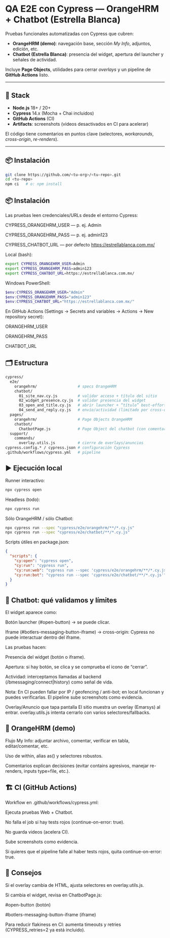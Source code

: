 # QA E2E con Cypress — OrangeHRM + Chatbot (Estrella Blanca)

Pruebas funcionales automatizadas con Cypress que cubren:

- **OrangeHRM (demo)**: navegación base, sección *My Info*, adjuntos, edición, etc.
- **Chatbot (Estrella Blanca)**: presencia del widget, apertura del launcher y señales de actividad.

Incluye **Page Objects**, utilidades para cerrar *overlays* y un pipeline de **GitHub Actions** listo.

---

## 🧰 Stack

- **Node.js** 18+ / 20+
- **Cypress** 14.x (Mocha + Chai incluidos)
- **GitHub Actions** (CI)
- **Artifacts**: screenshots (videos desactivados en CI para acelerar)

El código tiene comentarios en puntos clave (selectores, *workarounds*, *cross-origin*, *re-renders*).

---

## 📦 Instalación

```bash
git clone https://github.com/<tu-org>/<tu-repo>.git
cd <tu-repo>
npm ci   # o: npm install
```
## 📦 Instalación
Las pruebas leen credenciales/URLs desde el entorno Cypress:

CYPRESS_ORANGEHRM_USER — p. ej. Admin

CYPRESS_ORANGEHRM_PASS — p. ej. admin123

CYPRESS_CHATBOT_URL — por defecto https://estrellablanca.com.mx/

Local (bash):

```bash
export CYPRESS_ORANGEHRM_USER=Admin
export CYPRESS_ORANGEHRM_PASS=admin123
export CYPRESS_CHATBOT_URL=https://estrellablanca.com.mx/
```
Windows PowerShell:

```powershell
$env:CYPRESS_ORANGEHRM_USER="Admin"
$env:CYPRESS_ORANGEHRM_PASS="admin123"
$env:CYPRESS_CHATBOT_URL="https://estrellablanca.com.mx/"
```
En GitHub Actions (Settings → Secrets and variables → Actions → New repository secret):

ORANGEHRM_USER

ORANGEHRM_PASS

CHATBOT_URL
## 🗂️ Estructura
```bash
cypress/
  e2e/
    orangehrm/                  # specs OrangeHRM
    chatbot/
      01_site_nav.cy.js         # validar acceso + título del sitio
      02_widget_presence.cy.js  # validar presencia del widget
      03_open_and_title.cy.js   # abrir launcher + “título” best-effort
      04_send_and_reply.cy.js   # envío/actividad (limitado por cross-origin)
  pages/
    orangehrm/                  # Page Objects OrangeHRM
    chatbot/
      ChatbotPage.js            # Page Object del chatbot (con comentarios)
  support/
    commands/
      overlay.utils.js          # cierre de overlays/anuncios
cypress.config.* / cypress.json # configuración Cypress
.github/workflows/cypress.yml   # pipeline

```

## ▶️ Ejecución local
Runner interactivo:
```bash
npx cypress open
```
Headless (todo):
```bash
npx cypress run
```
Sólo OrangeHRM / sólo Chatbot:
```bash
npx cypress run --spec "cypress/e2e/orangehrm/**/*.cy.js"
npx cypress run --spec "cypress/e2e/chatbot/**/*.cy.js"
```
Scripts útiles en package.json:
```json
{
  "scripts": {
    "cy:open": "cypress open",
    "cy:run": "cypress run",
    "cy:run:web": "cypress run --spec 'cypress/e2e/orangehrm/**/*.cy.js'",
    "cy:run:bot": "cypress run --spec 'cypress/e2e/chatbot/**/*.cy.js'"
  }
}
```


## 🤖 Chatbot: qué validamos y límites

El widget aparece como:

Botón launcher (#open-button) → se puede clicar.

Iframe (#botlers-messaging-button-iframe) → cross-origin: Cypress no puede interactuar dentro del iframe.

Las pruebas hacen:

Presencia del widget (botón o iframe).

Apertura: si hay botón, se clica y se comprueba el icono de “cerrar”.

Actividad: interceptamos llamadas al backend (/bmessaging/connect|history) como señal de vida.

Nota: En CI pueden fallar por IP / geofencing / anti-bot; en local funcionan y puedes verificarlas. El pipeline sube screenshots como evidencia.

Overlay/Anuncio que tapa pantalla
El sitio muestra un overlay (Emarsys) al entrar. overlay.utils.js intenta cerrarlo con varios selectores/fallbacks.

## 🧪 OrangeHRM (demo)

Flujo My Info: adjuntar archivo, comentar, verificar en tabla, editar/comentar, etc.

Uso de within, alias as() y selectores robustos.

Comentarios explican decisiones (evitar contains agresivos, manejar re-renders, inputs type=file, etc.).

## 🏗️ CI (GitHub Actions)

Workflow en .github/workflows/cypress.yml:

Ejecuta pruebas Web + Chatbot.

No falla el job si hay tests rojos (continue-on-error: true).

No guarda videos (acelera CI).

Sube screenshots como evidencia.

Si quieres que el pipeline falle al haber tests rojos, quita continue-on-error: true.

## 🧩 Consejos

Si el overlay cambia de HTML, ajusta selectores en overlay.utils.js.

Si cambia el widget, revisa en ChatbotPage.js:

#open-button (botón)

#botlers-messaging-button-iframe (iframe)

Para reducir flakiness en CI: aumenta timeouts y retries (CYPRESS_retries=2 ya está incluido).
